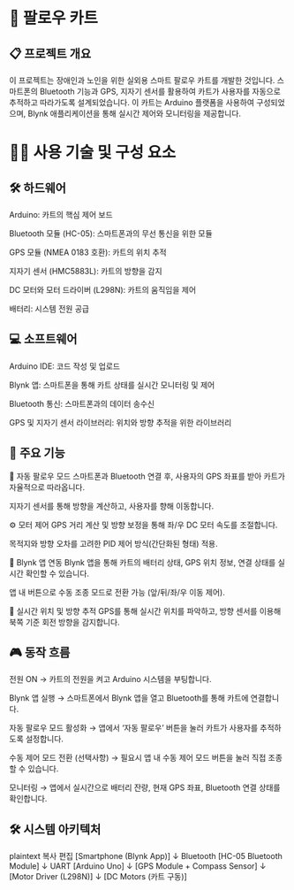 # 🛒 팔로우 카트

## 📋 프로젝트 개요
이 프로젝트는 장애인과 노인을 위한 실외용 스마트 팔로우 카트를 개발한 것입니다. 스마트폰의 Bluetooth 기능과 GPS, 지자기 센서를 활용하여 카트가 사용자를 자동으로 추적하고 따라가도록 설계되었습니다. 이 카트는 Arduino 플랫폼을 사용하여 구성되었으며, Blynk 애플리케이션을 통해 실시간 제어와 모니터링을 제공합니다.

# 🧑‍💻 사용 기술 및 구성 요소
## 🛠 하드웨어
Arduino: 카트의 핵심 제어 보드

Bluetooth 모듈 (HC-05): 스마트폰과의 무선 통신을 위한 모듈

GPS 모듈 (NMEA 0183 호환): 카트의 위치 추적

지자기 센서 (HMC5883L): 카트의 방향을 감지

DC 모터와 모터 드라이버 (L298N): 카트의 움직임을 제어

배터리: 시스템 전원 공급

## 💻 소프트웨어
Arduino IDE: 코드 작성 및 업로드

Blynk 앱: 스마트폰을 통해 카트 상태를 실시간 모니터링 및 제어

Bluetooth 통신: 스마트폰과의 데이터 송수신

GPS 및 지자기 센서 라이브러리: 위치와 방향 추적을 위한 라이브러리

## 🧭 주요 기능
🚶 자동 팔로우 모드
스마트폰과 Bluetooth 연결 후, 사용자의 GPS 좌표를 받아 카트가 자율적으로 따라옵니다.

지자기 센서를 통해 방향을 계산하고, 사용자를 향해 이동합니다.

⚙️ 모터 제어
GPS 거리 계산 및 방향 보정을 통해 좌/우 DC 모터 속도를 조절합니다.

목적지와 방향 오차를 고려한 PID 제어 방식(간단화된 형태) 적용.

📱 Blynk 앱 연동
Blynk 앱을 통해 카트의 배터리 상태, GPS 위치 정보, 연결 상태를 실시간 확인할 수 있습니다.

앱 내 버튼으로 수동 조종 모드로 전환 가능 (앞/뒤/좌/우 이동 제어).

📍 실시간 위치 및 방향 추적
GPS를 통해 실시간 위치를 파악하고, 방향 센서를 이용해 북쪽 기준 회전 방향을 감지합니다.

## 🎮 동작 흐름
전원 ON
→ 카트의 전원을 켜고 Arduino 시스템을 부팅합니다.

Blynk 앱 실행
→ 스마트폰에서 Blynk 앱을 열고 Bluetooth를 통해 카트에 연결합니다.

자동 팔로우 모드 활성화
→ 앱에서 ‘자동 팔로우’ 버튼을 눌러 카트가 사용자를 추적하도록 설정합니다.

수동 제어 모드 전환 (선택사항)
→ 필요시 앱 내 수동 제어 모드 버튼을 눌러 직접 조종할 수 있습니다.

모니터링
→ 앱에서 실시간으로 배터리 잔량, 현재 GPS 좌표, Bluetooth 연결 상태를 확인합니다.

## 🛠️ 시스템 아키텍처
plaintext
복사
편집
[Smartphone (Blynk App)]
          ↓ Bluetooth
[HC-05 Bluetooth Module]
          ↓ UART
[Arduino Uno]
          ↓
[GPS Module + Compass Sensor]
          ↓
[Motor Driver (L298N)]
          ↓
[DC Motors (카트 구동)]

